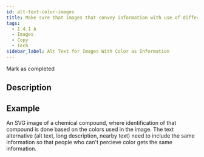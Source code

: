 ```yaml
---
id: alt-text-color-images
title: Make sure that images that convey information with use of different colors includes that information in the text alternative 
tags:
  - 1.4.1 A
  - Images
  - Copy
  - Tech
sidebar_label: Alt Text for Images With Color as Information
---
```


Mark as completed

## Description

## Example

An SVG image of a chemical compound, where identification of that compound is done based on the colors used in the image. The text alternative (alt text, long description, nearby text) need to include the same information so that people who can't percieve color gets the same information. 